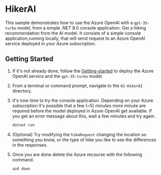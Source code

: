 # HikerAI

This sample demonstrates how to use the Azure OpenAI with a `gpt-35-turbo` model, from a simple .NET 8.0 console application. Get a hiking recommendation from the AI model. It consists of a simple console application,running locally, that will send request to an Azure OpenAI service deployed in your Azure subscription. 

## Getting Started

1. If it's not already done, follow the [Getting-started](../README.md#getting-started) to deploy the Azure OpenAI service and the `gpt-35-turbo` model.

2. From a terminal or command prompt, navigate to the `02-HikerAI` directory.
   
3. It's now time to try the console application. Depending on your Azure subscription it's possible that a few (~5) minutes more minute are required before the model deployed in Azure OpenAI get available. If you get an error message about this, wait a few minutes and try again.
	```bash
	dotnet run
	```

4. (Optional) Try modifying the `hikeRequest` changing the location so something you know, or the type of hike you like  to see the differences in the responses.

5. Once you are done delete the Azure recourse with the following command.
	```bash
	azd down
	```
